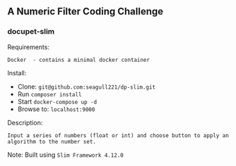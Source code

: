 ## A Numeric Filter Coding Challenge
### docupet-slim

Requirements:

    Docker  - contains a minimal docker container
    
Install: 
* Clone: `git@github.com:seagull221/dp-slim.git`
* Run `composer install`
* Start `docker-compose up -d`
* Browse to: `localhost:9000`

Description:

    Input a series of numbers (float or int) and choose button to apply an algorithm to the number set.

Note: Built using `Slim Framework 4.12.0`
